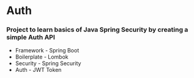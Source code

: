 # Auth
### Project to learn basics of Java Spring Security by creating a simple Auth API

- Framework - Spring Boot
- Boilerplate - Lombok
- Security - Spring Security
- Auth - JWT Token

